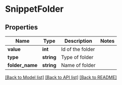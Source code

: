 # SnippetFolder

## Properties

Name | Type | Description | Notes
------------ | ------------- | ------------- | -------------
**value** | **int** | Id of the folder | 
**type** | **string** | Type of folder | 
**folder_name** | **string** | Name of folder | 

[[Back to Model list]](../README.md#documentation-for-models) [[Back to API list]](../README.md#documentation-for-api-endpoints) [[Back to README]](../README.md)
